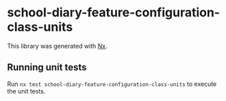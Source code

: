 # school-diary-feature-configuration-class-units

This library was generated with [Nx](https://nx.dev).

## Running unit tests

Run `nx test school-diary-feature-configuration-class-units` to execute the unit tests.
